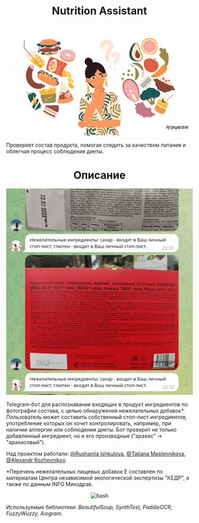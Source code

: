 <h1 align="center">Nutrition Assistant</a></h1>

<p align="center" >   
<img src="logo.jpg" alt="bash"/>
</p>

Проверяет состав продукта, помогая следить за качеством питания и облегчая процесс соблюдения диеты.   

<h1 align="center">Описание</a></h1>

<p align="center" >   
<img src="gif1.gif" alt="bash"/>
</p>

Telegram-бот для распознавания входящих в продукт ингредиентов по фотографии состава, с целью обнаружения нежелательных добавок*. Пользователь может составить собственный стоп-лист ингредиентов, употребление которых он хочет контролировать, например, при наличии аллергии или соблюдении диеты. Бот проверит не только добавленный ингредиент, но и его производные ("арахис" -> "арахисовый").   

Над проектом работали: [@Rushaniia Ishkulova](https://github.com/rrishkulova), [@Tatiana Maslennikova](https://github.com/Tanchik24), [@Alexandr Kozhevnikov](https://github.com/Sand478).

*Перечень нежелательных пищевых добавок Е составлен по материалам Центра независимой экологической экспертизы "КЕДР", а также по данным INFO Минздрав.

<p align="center" >   
<img src="video.gif" alt="bash"/>
</p>

Используемые библиотеки: *BeautifulSoup, SynthTest, PaddleOCR, FuzzyWuzzy, Aiogram.*

